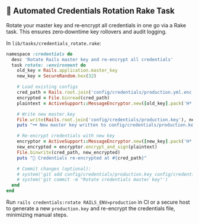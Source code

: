## 🔄 Automated Credentials Rotation Rake Task

Rotate your master key and re‑encrypt all credentials in one go via a Rake task. This ensures zero‑downtime key rollovers and audit logging.

In `lib/tasks/credentials_rotate.rake`:

```ruby
namespace :credentials do
  desc 'Rotate Rails master key and re-encrypt all credentials'
  task rotate: :environment do
    old_key = Rails.application.master_key
    new_key = SecureRandom.hex(32)

    # Load existing configs
    cred_path = Rails.root.join('config/credentials/production.yml.enc')
    encrypted = File.binread(cred_path)
    plaintext = ActiveSupport::MessageEncryptor.new([old_key].pack('H*')).decrypt_and_verify(encrypted)

    # Write new master.key
    File.write(Rails.root.join('config/credentials/production.key'), new_key)
    puts "🗝️ New master key written to config/credentials/production.key"

    # Re-encrypt credentials with new key
    encryptor = ActiveSupport::MessageEncryptor.new([new_key].pack('H*'))
    new_encrypted = encryptor.encrypt_and_sign(plaintext)
    File.binwrite(cred_path, new_encrypted)
    puts "🔐 Credentials re-encrypted at #{cred_path}"

    # Commit changes (optional):
    # system('git add config/credentials/production.key config/credentials/production.yml.enc')
    # system('git commit -m "Rotate credentials master key"')
  end
end
```

Run `rails credentials:rotate RAILS_ENV=production` in CI or a secure host to generate a new `production.key` and re-encrypt the credentials file, minimizing manual steps.